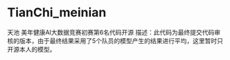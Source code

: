 # TianChi_meinian
天池 美年健康AI大数据竞赛初赛第6名代码开源
描述：此代码为最终提交代码审核的版本，由于最终结果采用了5个队员的模型产生的结果进行平均，这里暂时只开源本人的模型。
